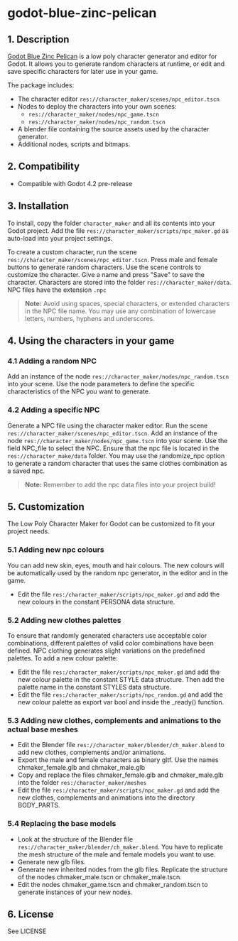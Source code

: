 # godot-blue-zinc-pelican

## 1. Description

[Godot Blue Zinc Pelican](https://github.com/fernandolv33/lowpoly-chmaker) is a low poly character generator and editor for Godot. It allows you to generate random characters at runtime, or edit and save specific characters for later use in your game.

The package includes:

- The character editor `res://character_maker/scenes/npc_editor.tscn`
- Nodes to deploy the characters into your own scenes:
  - `res://character_maker/nodes/npc_game.tscn`
  - `res://character_maker/nodes/npc_random.tscn`
- A blender file containing the source assets used by the character generator.
- Additional nodes, scripts and bitmaps.

## 2. Compatibility

- Compatible with Godot 4.2 pre-release

## 3. Installation

To install, copy the folder `character_maker` and all its contents into your Godot project. Add the file `res://character_maker/scripts/npc_maker.gd` as auto-load into your project settings.

To create a custom character, run the scene `res://character_maker/scenes/npc_editor.tscn`. Press male and female buttons to generate random characters. Use the scene controls to customize the character. Give a name and press "Save" to save the character. Characters are stored into the folder `res://character_maker/data`. NPC files have the extension `.npc`

> **Note:** Avoid using spaces, special characters, or extended characters in the NPC file name. You may use any combination of lowercase letters, numbers, hyphens and underscores.

## 4. Using the characters in your game

### 4.1 Adding a random NPC

Add an instance of the node `res://character_maker/nodes/npc_random.tscn` into your scene. Use the node parameters to define the specific characteristics of the NPC you want to generate.

### 4.2 Adding a specific NPC

Generate a NPC file using the character maker editor. Run the scene `res://character_maker/scenes/npc_editor.tscn`. Add an instance of the node `res://character_maker/nodes/npc_game.tscn` into your scene. Use the field NPC_file to select the NPC. Ensure that the npc file is located in the `res://character_make/data` folder. You may use the randomize_npc option to generate a random character that uses the same clothes combination as a saved npc.

> **Note:** Remember to add the npc data files into your project build!

## 5. Customization

The Low Poly Character Maker for Godot can be customized to fit your project needs.

### 5.1 Adding new npc colours

You can add new skin, eyes, mouth and hair colours. The new colours will be automatically used by the random npc generator, in the editor and in the game.

- Edit the file `res:/character_maker/scripts/npc_maker.gd` and add the new colours in the constant PERSONA data structure.

### 5.2 Adding new clothes palettes

To ensure that randomly generated characters use acceptable color combinations, different palettes of valid color combinations have been defined. NPC clothing generates slight variations on the predefined palettes.
To add a new colour palette:

- Edit the file `res:/character_maker/scripts/npc_maker.gd` and add the new colour palette in the constant STYLE data structure. Then add the palette name in the constant STYLES data structure.
- Edit the file `res:/character_maker/scripts/npc_random.gd` and add the new colour palette as export var bool and inside the \_ready() function.

### 5.3 Adding new clothes, complements and animations to the actual base meshes

- Edit the Blender file `res://character_maker/blender/ch_maker.blend` to add new clothes, complements and/or animations.
- Export the male and female characters as binary gltf. Use the names chmaker_female.glb and chmaker_male.glb
- Copy and replace the files chmaker_female.glb and chmaker_male.glb into the folder `res:/character_maker/meshes`
- Edit the file `res:/character_maker/scripts/npc_maker.gd` and add the new clothes, complements and animations into the directory BODY_PARTS.

### 5.4 Replacing the base models

- Look at the structure of the Blender file `res://character_maker/blender/ch_maker.blend`. You have to replicate the mesh structure of the male and female models you want to use.
- Generate new glb files.
- Generate new inherited nodes from the glb files. Replicate the structure of the nodes chmaker_male.tscn or chmaker_male.tscn.
- Edit the nodes chmaker_game.tscn and chmaker_random.tscn to generate instances of your new nodes.

## 6. License

See LICENSE
